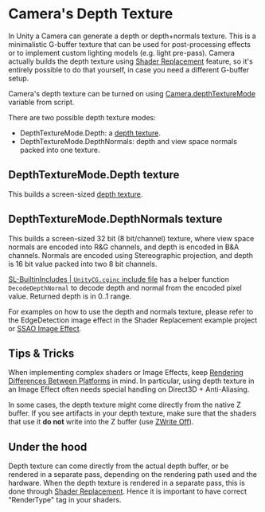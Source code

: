 Camera's Depth Texture
======================


In Unity a Camera can generate a depth or depth+normals texture. This is a minimalistic G-buffer texture that can be used for post-processing effects or to implement custom lighting models (e.g. light pre-pass). Camera actually builds the depth texture using [Shader Replacement](sl-shaderreplacement.html) feature, so it's entirely possible to do that yourself, in case you need a different G-buffer setup.

Camera's depth texture can be turned on using [Camera.depthTextureMode](scriptref:camera-depthtexturemode.html.html) variable from script.

There are two possible depth texture modes:
* <span class=component>DepthTextureMode.Depth</span>: a [depth texture](sl-depthtextures.html).
* <span class=component>DepthTextureMode.DepthNormals</span>: depth and view space normals packed into one texture.

DepthTextureMode.Depth texture
------------------------------


This builds a screen-sized [depth texture](sl-depthtextures.html).

DepthTextureMode.DepthNormals texture
-------------------------------------


This builds a screen-sized 32 bit (8 bit/channel) texture, where view space normals are encoded into R&G channels, and depth is encoded in B&A channels. Normals are encoded using Stereographic projection, and depth is 16 bit value packed into two 8 bit channels.

[SL-BuiltinIncludes | `UnityCG.cginc` include file](sl-builtinincludes|`unitycg.cginc`includefile.html) has a helper function `DecodeDepthNormal` to decode depth and normal from the encoded pixel value. Returned depth is in 0..1 range.

For examples on how to use the depth and normals texture, please refer to the EdgeDetection image effect in the Shader Replacement example project or [SSAO Image Effect](script-ssaoeffect.html).


Tips & Tricks
-------------


When implementing complex shaders or Image Effects, keep [Rendering Differences Between Platforms](sl-platformdifferences.html) in mind. In particular, using depth texture in an Image Effect often needs special handling on Direct3D + Anti-Aliasing.

In some cases, the depth texture might come directly from the native Z buffer. If you see artifacts in your depth texture, make sure that the shaders that use it __do not__ write into the Z buffer (use [ZWrite Off](sl-cullanddepth.html)).


Under the hood
--------------


Depth texture can come directly from the actual depth buffer, or be rendered in a separate pass, depending on the rendering path used and the hardware. When the depth texture is rendered in a separate pass, this is done through [Shader Replacement](sl-shaderreplacement.html). Hence it is important to have correct "<span class=keyword>RenderType</span>" tag in your shaders.

